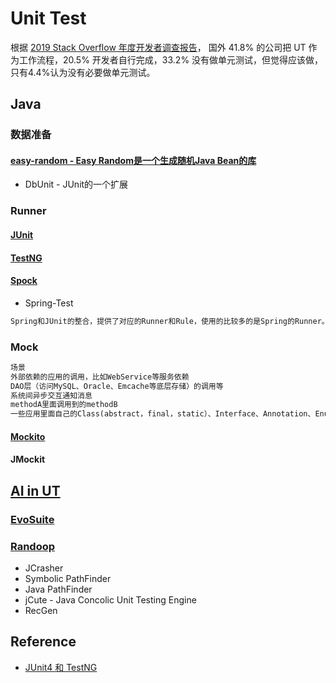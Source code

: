 # Unit Test

根据 [2019 Stack Overflow 年度开发者调查报告](https://insights.stackoverflow.com/survey/2019#work-_-code-review)，
国外 41.8% 的公司把 UT 作为工作流程，20.5% 开发者自行完成，33.2% 没有做单元测试，但觉得应该做，只有4.4%认为没有必要做单元测试。

## Java 
### 数据准备
#### [easy-random - Easy Random是一个生成随机Java Bean的库](https://github.com/j-easy/easy-random)
* DbUnit - JUnit的一个扩展

### Runner
#### [JUnit](Java/JUnit/README.md)
#### [TestNG](Java/TestNG/README.md)
#### [Spock](Java/Spock/README.md)
* Spring-Test
```md
Spring和JUnit的整合，提供了对应的Runner和Rule，使用的比较多的是Spring的Runner。
```

### Mock
```md
场景
外部依赖的应用的调用，比如WebService等服务依赖
DAO层（访问MySQL、Oracle、Emcache等底层存储）的调用等
系统间异步交互通知消息
methodA里面调用到的methodB
一些应用里面自己的Class(abstract，final，static）、Interface、Annotation、Enum和Native等。
```
#### [Mockito](Mockito/README.md)
#### JMockit

## [AI in UT](AI/README.md)
### [EvoSuite](AI/EvoSuite.md)
### [Randoop](AI/Randoop.md)
* JCrasher
* Symbolic PathFinder
* Java PathFinder
* jCute - Java Concolic Unit Testing Engine
* RecGen

## Reference
* [JUnit4 和 TestNG](https://www.yiibai.com/testng/junit-vs-testng-comparison.html)
